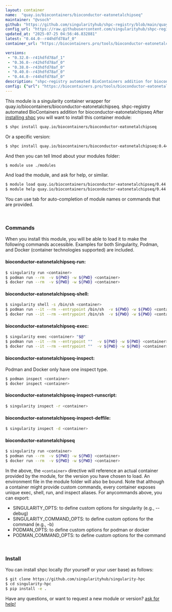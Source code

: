 ```yaml
---
layout: container
name:  "quay.io/biocontainers/bioconductor-eatonetalchipseq"
maintainer: "@vsoch"
github: "https://github.com/singularityhub/shpc-registry/blob/main/quay.io/biocontainers/bioconductor-eatonetalchipseq/container.yaml"
config_url: "https://raw.githubusercontent.com/singularityhub/shpc-registry/main/quay.io/biocontainers/bioconductor-eatonetalchipseq/container.yaml"
updated_at: "2025-07-25 04:56:46.832881"
latest: "0.44.0--r44hdfd78af_0"
container_url: "https://biocontainers.pro/tools/bioconductor-eatonetalchipseq"

versions:
 - "0.32.0--r41hdfd78af_1"
 - "0.36.0--r42hdfd78af_0"
 - "0.38.0--r43hdfd78af_0"
 - "0.40.0--r43hdfd78af_0"
 - "0.44.0--r44hdfd78af_0"
description: "shpc-registry automated BioContainers addition for bioconductor-eatonetalchipseq"
config: {"url": "https://biocontainers.pro/tools/bioconductor-eatonetalchipseq", "maintainer": "@vsoch", "description": "shpc-registry automated BioContainers addition for bioconductor-eatonetalchipseq", "latest": {"0.44.0--r44hdfd78af_0": "sha256:45f97f6351bb7cbe60323c9a4866c2faabda8e0d3729c79d3fc50594fd91094f"}, "tags": {"0.32.0--r41hdfd78af_1": "sha256:5e205c8132f80a6ac8591eb2fb452ad303ce28117bdc8030046a4d5174c58a58", "0.36.0--r42hdfd78af_0": "sha256:a51c1957c2d8a979a5992fe8095c807d2771a81c5d70567b62ee565a926b3d96", "0.38.0--r43hdfd78af_0": "sha256:cabc13a3ac0b59b0220a39f7b14e5734530d2c6f0d09472964225c35c102ad6f", "0.40.0--r43hdfd78af_0": "sha256:b099b909ab6e2086aa69cff20a3731d45ecad91d597a559c132b06aba95788dd", "0.44.0--r44hdfd78af_0": "sha256:45f97f6351bb7cbe60323c9a4866c2faabda8e0d3729c79d3fc50594fd91094f"}, "docker": "quay.io/biocontainers/bioconductor-eatonetalchipseq"}
---
```


This module is a singularity container wrapper for quay.io/biocontainers/bioconductor-eatonetalchipseq.
shpc-registry automated BioContainers addition for bioconductor-eatonetalchipseq
After [installing shpc](#install) you will want to install this container module:


```bash
$ shpc install quay.io/biocontainers/bioconductor-eatonetalchipseq
```

Or a specific version:

```bash
$ shpc install quay.io/biocontainers/bioconductor-eatonetalchipseq:0.44.0--r44hdfd78af_0
```

And then you can tell lmod about your modules folder:

```bash
$ module use ./modules
```

And load the module, and ask for help, or similar.

```bash
$ module load quay.io/biocontainers/bioconductor-eatonetalchipseq/0.44.0--r44hdfd78af_0
$ module help quay.io/biocontainers/bioconductor-eatonetalchipseq/0.44.0--r44hdfd78af_0
```

You can use tab for auto-completion of module names or commands that are provided.

<br>

### Commands

When you install this module, you will be able to load it to make the following commands accessible.
Examples for both Singularity, Podman, and Docker (container technologies supported) are included.

#### bioconductor-eatonetalchipseq-run:

```bash
$ singularity run <container>
$ podman run --rm  -v ${PWD} -w ${PWD} <container>
$ docker run --rm  -v ${PWD} -w ${PWD} <container>
```

#### bioconductor-eatonetalchipseq-shell:

```bash
$ singularity shell -s /bin/sh <container>
$ podman run --it --rm --entrypoint /bin/sh  -v ${PWD} -w ${PWD} <container>
$ docker run --it --rm --entrypoint /bin/sh  -v ${PWD} -w ${PWD} <container>
```

#### bioconductor-eatonetalchipseq-exec:

```bash
$ singularity exec <container> "$@"
$ podman run --it --rm --entrypoint ""  -v ${PWD} -w ${PWD} <container> "$@"
$ docker run --it --rm --entrypoint ""  -v ${PWD} -w ${PWD} <container> "$@"
```

#### bioconductor-eatonetalchipseq-inspect:

Podman and Docker only have one inspect type.

```bash
$ podman inspect <container>
$ docker inspect <container>
```

#### bioconductor-eatonetalchipseq-inspect-runscript:

```bash
$ singularity inspect -r <container>
```

#### bioconductor-eatonetalchipseq-inspect-deffile:

```bash
$ singularity inspect -d <container>
```



#### bioconductor-eatonetalchipseq

```bash
$ singularity run <container>
$ podman run --rm  -v ${PWD} -w ${PWD} <container>
$ docker run --rm  -v ${PWD} -w ${PWD} <container>
```


In the above, the `<container>` directive will reference an actual container provided
by the module, for the version you have chosen to load. An environment file in the
module folder will also be bound. Note that although a container
might provide custom commands, every container exposes unique exec, shell, run, and
inspect aliases. For anycommands above, you can export:

 - SINGULARITY_OPTS: to define custom options for singularity (e.g., --debug)
 - SINGULARITY_COMMAND_OPTS: to define custom options for the command (e.g., -b)
 - PODMAN_OPTS: to define custom options for podman or docker
 - PODMAN_COMMAND_OPTS: to define custom options for the command

<br>

### Install

You can install shpc locally (for yourself or your user base) as follows:

```bash
$ git clone https://github.com/singularityhub/singularity-hpc
$ cd singularity-hpc
$ pip install -e .
```

Have any questions, or want to request a new module or version? [ask for help!](https://github.com/singularityhub/singularity-hpc/issues)